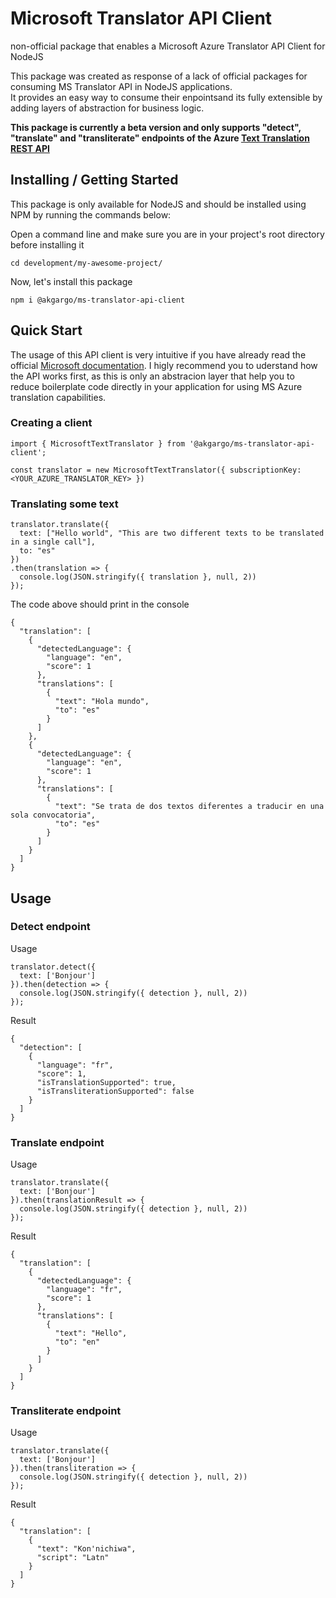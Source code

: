 # Microsoft Translator API Client
non-official package that enables a Microsoft Azure Translator API Client for NodeJS

This package was created as response of a lack of official packages for consuming MS Translator API in NodeJS applications.<br/>It provides an easy way to consume their enpointsand its fully extensible by adding layers of abstraction for business logic.

**This package is currently a beta version and only supports "detect", "translate" and "transliterate" endpoints of the Azure [Text Translation REST API](https://docs.microsoft.com/en-us/azure/cognitive-services/translator/reference/rest-api-guide)**

## Installing / Getting Started

This package is only available for NodeJS and should be installed using NPM by running the commands below:

Open a command line and make sure you are in your project's root directory before installing it
```
cd development/my-awesome-project/
```
Now, let's install this package
```
npm i @akgargo/ms-translator-api-client
```

## Quick Start

The usage of this API client is very intuitive if you have already read the official [Microsoft documentation](https://docs.microsoft.com/en-us/azure/cognitive-services/translator/reference/v3-0-reference). I higly recommend you to uderstand how the API works first, as this is only an abstracion layer that help you to reduce boilerplate code directly in your application for using MS Azure translation capabilities.
### Creating a client

```
import { MicrosoftTextTranslator } from '@akgargo/ms-translator-api-client';

const translator = new MicrosoftTextTranslator({ subscriptionKey: <YOUR_AZURE_TRANSLATOR_KEY> })
```
### Translating some text
```
translator.translate({
  text: ["Hello world", "This are two different texts to be translated in a single call"],
  to: "es"
})
.then(translation => {
  console.log(JSON.stringify({ translation }, null, 2))
});
```
The code above should print in the console
```
{
  "translation": [
    {
      "detectedLanguage": {
        "language": "en",
        "score": 1
      },
      "translations": [
        {
          "text": "Hola mundo",
          "to": "es"
        }
      ]
    },
    {
      "detectedLanguage": {
        "language": "en",
        "score": 1
      },
      "translations": [
        {
          "text": "Se trata de dos textos diferentes a traducir en una sola convocatoria",
          "to": "es"
        }
      ]
    }
  ]
}
```

## Usage

### Detect endpoint
Usage
```
translator.detect({
  text: ['Bonjour']
}).then(detection => {
  console.log(JSON.stringify({ detection }, null, 2))
});
```
Result
```
{
  "detection": [
    {
      "language": "fr",
      "score": 1,
      "isTranslationSupported": true,
      "isTransliterationSupported": false
    }
  ]
}
```

### Translate endpoint
Usage
```
translator.translate({
  text: ['Bonjour']
}).then(translationResult => {
  console.log(JSON.stringify({ detection }, null, 2))
});
```
Result
```
{
  "translation": [
    {
      "detectedLanguage": {
        "language": "fr",
        "score": 1
      },
      "translations": [
        {
          "text": "Hello",
          "to": "en"
        }
      ]
    }
  ]
}
```

### Transliterate endpoint
Usage
```
translator.translate({
  text: ['Bonjour']
}).then(transliteration => {
  console.log(JSON.stringify({ detection }, null, 2))
});
```
Result
```
{
  "translation": [
    {
      "text": "Kon'nichiwa",
      "script": "Latn"
    }
  ]
}
```


